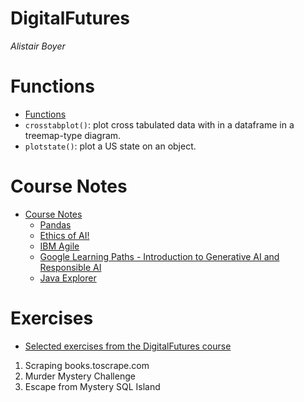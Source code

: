 # DigitalFutures
_Alistair Boyer_

# Functions
- <a href="/Functions/">Functions</a>
- `crosstabplot()`: plot cross tabulated data with in a dataframe in a treemap-type diagram.
- `plotstate()`: plot a US state on an object.

# Course Notes
- <a href="/Course Notes/">Course Notes</a>
  - <a href="/Course Notes/Pandas.md">Pandas</a>
  - <a href="/Course Notes/Ethics_of_AI.md">Ethics of AI!</a>
  - <a href="/Course Notes/IBM_Agile.md">IBM Agile</a>
  - <a href="/Course Notes/Google_Generative_AI.md">Google Learning Paths - Introduction to Generative AI and Responsible AI</a>
  - <a href="/Course Notes/Java_Explorer.md">Java Explorer</a>

# Exercises
- <a href="/Exercises/">Selected exercises from the DigitalFutures course</a>
1. Scraping books.toscrape.com
1. Murder Mystery Challenge
1. Escape from Mystery SQL Island
